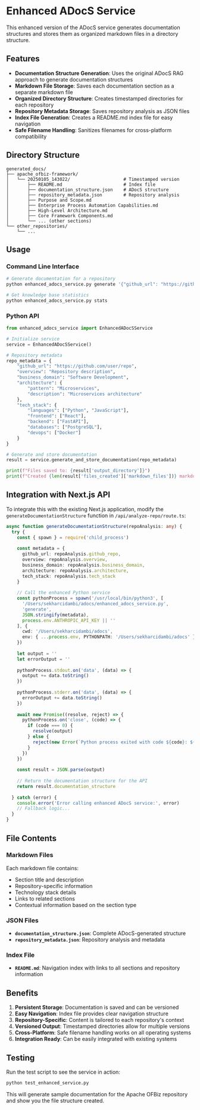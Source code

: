 # Enhanced ADocS Service

This enhanced version of the ADocS service generates documentation structures and stores them as organized markdown files in a directory structure.

## Features

- **Documentation Structure Generation**: Uses the original ADocS RAG approach to generate documentation structures
- **Markdown File Storage**: Saves each documentation section as a separate markdown file
- **Organized Directory Structure**: Creates timestamped directories for each repository
- **Repository Metadata Storage**: Saves repository analysis as JSON files
- **Index File Generation**: Creates a README.md index file for easy navigation
- **Safe Filename Handling**: Sanitizes filenames for cross-platform compatibility

## Directory Structure

```
generated_docs/
├── apache_ofbiz-framework/
│   └── 20250105_143022/                    # Timestamped version
│       ├── README.md                       # Index file
│       ├── documentation_structure.json    # ADocS structure
│       ├── repository_metadata.json        # Repository analysis
│       ├── Purpose and Scope.md
│       ├── Enterprise Process Automation Capabilities.md
│       ├── High-Level Architecture.md
│       ├── Core Framework Components.md
│       └── ... (other sections)
└── other_repositories/
    └── ...
```

## Usage

### Command Line Interface

```bash
# Generate documentation for a repository
python enhanced_adocs_service.py generate '{"github_url": "https://github.com/user/repo", "overview": "...", "business_domain": "...", "architecture": {...}, "tech_stack": {...}}' [api_key]

# Get knowledge base statistics
python enhanced_adocs_service.py stats
```

### Python API

```python
from enhanced_adocs_service import EnhancedADocSService

# Initialize service
service = EnhancedADocSService()

# Repository metadata
repo_metadata = {
    "github_url": "https://github.com/user/repo",
    "overview": "Repository description",
    "business_domain": "Software Development",
    "architecture": {
        "pattern": "Microservices",
        "description": "Microservices architecture"
    },
    "tech_stack": {
        "languages": ["Python", "JavaScript"],
        "frontend": ["React"],
        "backend": ["FastAPI"],
        "databases": ["PostgreSQL"],
        "devops": ["Docker"]
    }
}

# Generate and store documentation
result = service.generate_and_store_documentation(repo_metadata)

print(f"Files saved to: {result['output_directory']}")
print(f"Created {len(result['files_created']['markdown_files'])} markdown files")
```

## Integration with Next.js API

To integrate this with the existing Next.js application, modify the `generateDocumentationStructure` function in `/api/analyze-repo/route.ts`:

```typescript
async function generateDocumentationStructure(repoAnalysis: any) {
  try {
    const { spawn } = require('child_process')
    
    const metadata = {
      github_url: repoAnalysis.github_repo,
      overview: repoAnalysis.overview,
      business_domain: repoAnalysis.business_domain,
      architecture: repoAnalysis.architecture,
      tech_stack: repoAnalysis.tech_stack
    }
    
    // Call the enhanced Python service
    const pythonProcess = spawn('/usr/local/bin/python3', [
      '/Users/sekharcidambi/adocs/enhanced_adocs_service.py',
      'generate',
      JSON.stringify(metadata),
      process.env.ANTHROPIC_API_KEY || ''
    ], {
      cwd: '/Users/sekharcidambi/adocs',
      env: { ...process.env, PYTHONPATH: '/Users/sekharcidambi/adocs' }
    })
    
    let output = ''
    let errorOutput = ''
    
    pythonProcess.stdout.on('data', (data) => {
      output += data.toString()
    })
    
    pythonProcess.stderr.on('data', (data) => {
      errorOutput += data.toString()
    })
    
    await new Promise((resolve, reject) => {
      pythonProcess.on('close', (code) => {
        if (code === 0) {
          resolve(output)
        } else {
          reject(new Error(`Python process exited with code ${code}: ${errorOutput}`))
        }
      })
    })
    
    const result = JSON.parse(output)
    
    // Return the documentation structure for the API
    return result.documentation_structure
    
  } catch (error) {
    console.error('Error calling enhanced ADocS service:', error)
    // Fallback logic...
  }
}
```

## File Contents

### Markdown Files

Each markdown file contains:
- Section title and description
- Repository-specific information
- Technology stack details
- Links to related sections
- Contextual information based on the section type

### JSON Files

- **`documentation_structure.json`**: Complete ADocS-generated structure
- **`repository_metadata.json`**: Repository analysis and metadata

### Index File

- **`README.md`**: Navigation index with links to all sections and repository information

## Benefits

1. **Persistent Storage**: Documentation is saved and can be versioned
2. **Easy Navigation**: Index file provides clear navigation structure
3. **Repository-Specific**: Content is tailored to each repository's context
4. **Versioned Output**: Timestamped directories allow for multiple versions
5. **Cross-Platform**: Safe filename handling works on all operating systems
6. **Integration Ready**: Can be easily integrated with existing systems

## Testing

Run the test script to see the service in action:

```bash
python test_enhanced_service.py
```

This will generate sample documentation for the Apache OFBiz repository and show you the file structure created.
